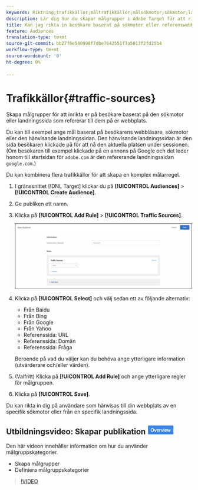 ```yaml
---
keywords: Riktning;trafikkällor;måltrafikkällor;målsökmotor;sökmotor;landningssida;målstartsida;hänvisande landningssida
description: Lär dig hur du skapar målgrupper i Adobe Target för att rikta in besökare baserat på den sökmotor eller landningssida som hänvisar dem till din webbplats.
title: Kan jag rikta in besökare baserat på sökmotor eller referenswebbplats?
feature: Audiences
translation-type: tm+mt
source-git-commit: bb27f6e540998f7dbe7642551f7a5013f2fd25b4
workflow-type: tm+mt
source-wordcount: '0'
ht-degree: 0%

---
```



# Trafikkällor{#traffic-sources}

Skapa målgrupper för att inrikta er på besökare baserat på den sökmotor eller landningssida som refererar till dem på er webbplats.

Du kan till exempel ange mål baserat på besökarens webbläsare, sökmotor eller den hänvisande landningssidan. Den hänvisande landningssidan är den sida besökaren klickade på för att nå den aktuella platsen under sessionen. (Om besökaren till exempel klickade på en annons på Google och det leder honom till startsidan för `adobe.com` är den refererande landningssidan `google.com`.)

Du kan kombinera flera trafikkällor för att skapa en komplex målarregel.

1. I gränssnittet [!DNL Target] klickar du på **[!UICONTROL Audiences]** > **[!UICONTROL Create Audience]**.
1. Ge publiken ett namn.
1. Klicka på **[!UICONTROL Add Rule]** > **[!UICONTROL Traffic Sources]**.

   ![](assets/target_traffic_source.png)

1. Klicka på **[!UICONTROL Select]** och välj sedan ett av följande alternativ:

   * Från Baidu
   * Från Bing
   * Från Google
   * Från Yahoo
   * Referenssida: URL
   * Referenssida: Domän
   * Referenssida: Fråga

   Beroende på vad du väljer kan du behöva ange ytterligare information (utvärderare och/eller värden).

1. (Valfritt) Klicka på **[!UICONTROL Add Rule]** och ange ytterligare regler för målgruppen.
1. Klicka på **[!UICONTROL Save]**.

Du kan rikta in dig på användare som hänvisas till din webbplats av en specifik sökmotor eller från en specifik landningssida.

## Utbildningsvideo: Skapar publikation ![Översikt](/help/assets/overview.png)

Den här videon innehåller information om hur du använder målgruppskategorier.

* Skapa målgrupper
* Definiera målgruppskategorier

>[!VIDEO](https://video.tv.adobe.com/v/17392)

